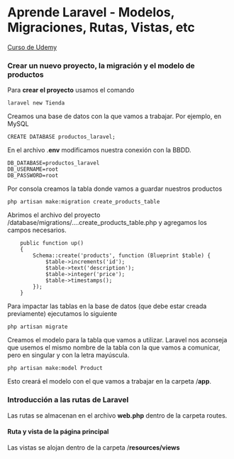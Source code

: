 # Aprende Laravel - Modelos, Migraciones, Rutas, Vistas, etc
[Curso de Udemy](https://www.udemy.com/aprende-laravel-modelos-migraciones-rutas-vistas-etc)

### Crear un nuevo proyecto, la migración y el modelo de productos
Para **crear el proyecto** usamos el comando
```
laravel new Tienda
```

Creamos una base de datos con la que vamos a trabajar.
Por ejemplo, en MySQL
```
CREATE DATABASE productos_laravel;
```

En el archivo .**env** modificamos nuestra conexión con la BBDD.
```
DB_DATABASE=productos_laravel
DB_USERNAME=root
DB_PASSWORD=root
```

Por consola creamos la tabla donde vamos a guardar nuestros productos
```
php artisan make:migration create_products_table
```

Abrimos el archivo del proyecto /database/migrations/....create_products_table.php y agregamos los campos necesarios.
```
    public function up()
    {
        Schema::create('products', function (Blueprint $table) {
            $table->increments('id');
            $table->text('description');
            $table->integer('price');
            $table->timestamps();
        });
    }
```

Para impactar las tablas en la base de datos (que debe estar creada previamente) ejecutamos lo siguiente
```
php artisan migrate
```

Creamos el modelo para la tabla que vamos a utilizar.
Laravel nos aconseja que usemos el mismo nombre de la tabla con la que vamos a comunicar, pero en singular y con la letra mayúscula.
```
php artisan make:model Product
```
Esto creará el modelo con el que vamos a trabajar en la carpeta /**app**.

### Introducción a las rutas de Laravel
Las rutas se almacenan en el archivo **web.php** dentro de la carpeta routes.

#### Ruta y vista de la página principal
Las vistas se alojan dentro de la carpeta /**resources/views**
